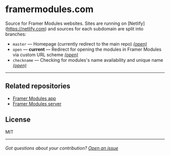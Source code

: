 # framermodules.com
Source for Framer Modules websites. Sites are running on [Netlify]
(https://netlify.com) and sources for each subdomain are split into branches:

- `master` — Homepage (currently redirect to the main repo)
                                        [*(open)*](https://www.framermodules.com)
- `open` — **current** — Redirect for opening the modules in Framer Modules via custom URL scheme
                                        [*(open)*](https://open.framermodules.com)
- `checkname` — Checking for modules's name availability and unique name
                                        [*(open)*](https://checkname.framermodules.com)

---

## Related repositories
- [Framer Modules app](https://github.com/kysely/framer-modules)
- [Framer Modules server](https://github.com/kysely/framer-modules-server)

## License
MIT

---
###### Got questions about your contribution? [Open an issue](https://github.com/kysely/framer-modules/issues)
